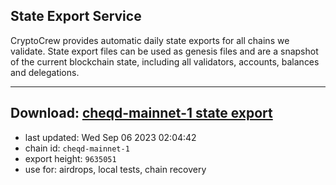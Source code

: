 ## State Export Service
CryptoCrew provides automatic daily state exports for all chains we validate. State export files can be used as genesis files and are a snapshot of the current blockchain state, including all validators, accounts, balances and delegations.

---
**Download: [cheqd-mainnet-1 state export](https://dl.ccvalidators.com/SERVICE/cheqd/cheqd-mainnet-1_export_9635051.json)**
---

- last updated: Wed Sep 06 2023 02:04:42
- chain id: `cheqd-mainnet-1`
- export height: `9635051`
- use for: airdrops, local tests, chain recovery
